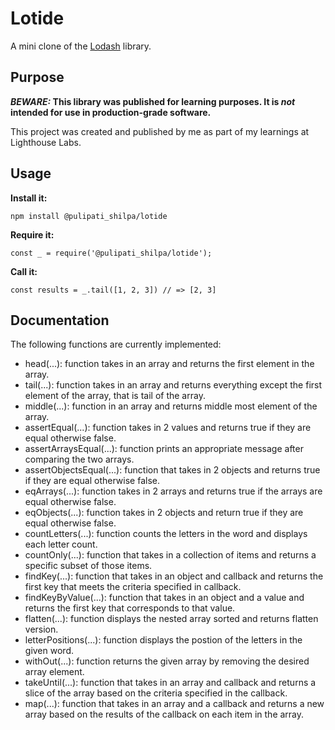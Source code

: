 # Lotide

A mini clone of the [Lodash](https://lodash.com) library.

## Purpose

**_BEWARE:_ This library was published for learning purposes. It is _not_ intended for use in production-grade software.**

This project was created and published by me as part of my learnings at Lighthouse Labs. 

## Usage

**Install it:**

`npm install @pulipati_shilpa/lotide`

**Require it:**

`const _ = require('@pulipati_shilpa/lotide');`

**Call it:**

`const results = _.tail([1, 2, 3]) // => [2, 3]`

## Documentation

The following functions are currently implemented:

* head(...): function takes in an array and returns the first element in the array.
* tail(...): function takes in an array and returns everything except the first element of the array, that is tail of the array.
* middle(...): function in an array and returns middle most element of the array.
* assertEqual(...): function takes in 2 values and returns true if they are equal otherwise false.
* assertArraysEqual(...): function prints an appropriate message after comparing the two arrays.
* assertObjectsEqual(...): function that takes in 2 objects and returns true if they are equal otherwise false.
* eqArrays(...): function takes in 2 arrays and returns true if the arrays are equal otherwise false.
* eqObjects(...): function takes in 2 objects and return true if they are equal otherwise false.
* countLetters(...): function counts the letters in the word and displays each letter count.
* countOnly(...): function that takes in a collection of items and returns a specific subset of those items.
* findKey(...): function that takes in an object and callback and returns the first key that meets the criteria specified in callback.
* findKeyByValue(...): function that takes in an object and a value and returns the first key that corresponds to that value.
* flatten(...): function displays the nested array sorted and returns flatten version.
* letterPositions(...): function displays the postion of the letters in the given word.
* withOut(...): function returns the given array by removing the desired array element.
* takeUntil(...): function that takes in an array and callback and returns a slice of the array based on the criteria specified in the callback.
* map(...): function that takes in an array and a callback and returns a new array based on the results of the callback on each item in the array.